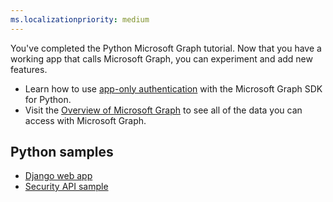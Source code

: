 ```yaml
---
ms.localizationpriority: medium
---
```


<!-- markdownlint-disable MD041 -->

You've completed the Python Microsoft Graph tutorial. Now that you have a working app that calls Microsoft Graph, you can experiment and add new features.

- Learn how to use [app-only authentication](/graph/tutorials/python-app-only) with the Microsoft Graph SDK for Python.
- Visit the [Overview of Microsoft Graph](/graph/overview) to see all of the data you can access with Microsoft Graph.

## Python samples

- [Django web app](https://github.com/microsoftgraph/msgraph-training-pythondjangoapp)
- [Security API sample](https://github.com/microsoftgraph/python-security-rest-sample)
